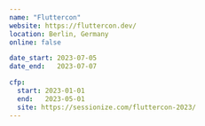 ```yaml
---
name: "Fluttercon"
website: https://fluttercon.dev/
location: Berlin, Germany
online: false

date_start: 2023-07-05
date_end:   2023-07-07

cfp:
  start: 2023-01-01
  end:   2023-05-01
  site: https://sessionize.com/fluttercon-2023/
---
```

